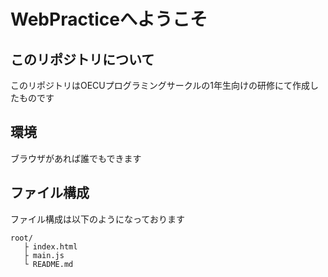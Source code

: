 <h1>WebPracticeへようこそ</h1>
<h2>このリポジトリについて</h2>
<p>このリポジトリはOECUプログラミングサークルの1年生向けの研修にて作成したものです<br /></p>
<h2>環境</h2>
<p>ブラウザがあれば誰でもできます<br /></p>
<h2>ファイル構成</h2>
<p>ファイル構成は以下のようになっております<br /></p>

```
root/
   ├ index.html
   ├ main.js
   └ README.md
```